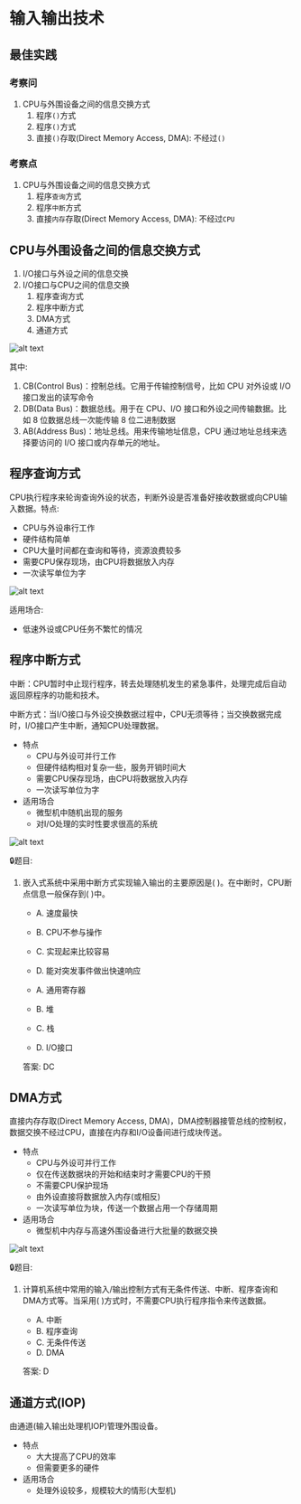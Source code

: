 # 输入输出技术

## 最佳实践

### 考察问

1. CPU与外围设备之间的信息交换方式
    1. 程序`()`方式
    2. 程序`()`方式
    3. 直接`()`存取(Direct Memory Access, DMA): 不经过`()`

### 考察点

1. CPU与外围设备之间的信息交换方式
    1. 程序`查询`方式
    2. 程序`中断`方式
    3. 直接`内存`存取(Direct Memory Access, DMA): 不经过`CPU`

## CPU与外围设备之间的信息交换方式

1. I/O接口与外设之间的信息交换
2. I/O接口与CPU之间的信息交换
    1. 程序查询方式
    2. 程序中断方式
    3. DMA方式
    4. 通道方式

![alt text](./1计算机系统概述/CPU与外围设备之间的信息交换方式.png)

其中:

1. CB(Control Bus)：控制总线。它用于传输控制信号，比如 CPU 对外设或 I/O 接口发出的读写命令
2. DB(Data Bus)：数据总线。用于在 CPU、I/O 接口和外设之间传输数据。比如 8 位数据总线一次能传输 8 位二进制数据
3. AB(Address Bus)：地址总线。用来传输地址信息，CPU 通过地址总线来选择要访问的 I/O 接口或内存单元的地址。

## 程序查询方式

CPU执行程序来轮询查询外设的状态，判断外设是否准备好接收数据或向CPU输入数据。特点:

- CPU与外设串行工作
- 硬件结构简单
- CPU大量时间都在查询和等待，资源浪费较多
- 需要CPU保存现场，由CPU将数据放入内存
- 一次读写单位为字

![alt text](./1计算机系统概述/程序查询方式.png)

适用场合:

- 低速外设或CPU任务不繁忙的情况

## 程序中断方式

中断：CPU暂时中止现行程序，转去处理随机发生的紧急事件，处理完成后自动返回原程序的功能和技术。

中断方式：当I/O接口与外设交换数据过程中，CPU无须等待；当交换数据完成时，I/O接口产生中断，通知CPU处理数据。

- 特点
    - CPU与外设可并行工作
    - 但硬件结构相对复杂一些，服务开销时间大
    - 需要CPU保存现场，由CPU将数据放入内存
    - 一次读写单位为字
- 适用场合
    - 微型机中随机出现的服务
    - 对I/O处理的实时性要求很高的系统

![alt text](./1计算机系统概述/程序中断方式.png)

🔒题目:

1. 嵌入式系统中采用中断方式实现输入输出的主要原因是(  )。在中断时，CPU断点信息一般保存到(  )中。

    - A. 速度最快
    - B. CPU不参与操作
    - C. 实现起来比较容易
    - D. 能对突发事件做出快速响应

    - A. 通用寄存器
    - B. 堆
    - C. 栈
    - D. I/O接口

    答案: DC

## DMA方式

直接内存存取(Direct Memory Access, DMA)，DMA控制器接管总线的控制权，数据交换不经过CPU，直接在内存和I/O设备间进行成块传送。

- 特点
    - CPU与外设可并行工作
    - 仅在传送数据块的开始和结束时才需要CPU的干预
    - 不需要CPU保护现场
    - 由外设直接将数据放入内存(或相反)
    - 一次读写单位为块，传送一个数据占用一个存储周期
- 适用场合
    - 微型机中内存与高速外围设备进行大批量的数据交换

![alt text](./1计算机系统概述/DMA方式.png)

🔒题目:

1. 计算机系统中常用的输入/输出控制方式有无条件传送、中断、程序查询和DMA方式等。当采用( )方式时，不需要CPU执行程序指令来传送数据。

    - A. 中断
    - B. 程序查询
    - C. 无条件传送
    - D. DMA

    答案: D

## 通道方式(IOP)

由通道(输入输出处理机IOP)管理外围设备。

- 特点
    - 大大提高了CPU的效率
    - 但需要更多的硬件
- 适用场合
    - 处理外设较多，规模较大的情形(大型机)
